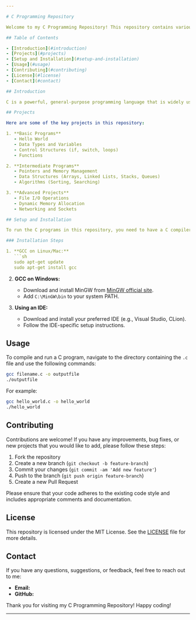 ```yaml
---

# C Programming Repository

Welcome to my C Programming Repository! This repository contains various C projects, code snippets, and exercises that I have worked on. It serves as a collection to showcase my learning journey, coding skills, and provide useful references for anyone interested in C programming.

## Table of Contents

- [Introduction](#introduction)
- [Projects](#projects)
- [Setup and Installation](#setup-and-installation)
- [Usage](#usage)
- [Contributing](#contributing)
- [License](#license)
- [Contact](#contact)

## Introduction

C is a powerful, general-purpose programming language that is widely used in system and application software, embedded systems, and more. This repository contains various projects and code examples to help you learn and improve your C programming skills.

## Projects

Here are some of the key projects in this repository:

1. **Basic Programs**
   - Hello World
   - Data Types and Variables
   - Control Structures (if, switch, loops)
   - Functions

2. **Intermediate Programs**
   - Pointers and Memory Management
   - Data Structures (Arrays, Linked Lists, Stacks, Queues)
   - Algorithms (Sorting, Searching)

3. **Advanced Projects**
   - File I/O Operations
   - Dynamic Memory Allocation
   - Networking and Sockets

## Setup and Installation

To run the C programs in this repository, you need to have a C compiler installed on your system. We recommend using GCC (GNU Compiler Collection) or any modern IDE like Visual Studio, Code::Blocks, or CLion.

### Installation Steps

1. **GCC on Linux/Mac:**
   ```sh
   sudo apt-get update
   sudo apt-get install gcc
   ```

2. **GCC on Windows:**
   - Download and install MinGW from [MinGW official site](http://www.mingw.org/).
   - Add `C:\MinGW\bin` to your system PATH.

3. **Using an IDE:**
   - Download and install your preferred IDE (e.g., Visual Studio, CLion).
   - Follow the IDE-specific setup instructions.

## Usage

To compile and run a C program, navigate to the directory containing the `.c` file and use the following commands:

```sh
gcc filename.c -o outputfile
./outputfile
```

For example:

```sh
gcc hello_world.c -o hello_world
./hello_world
```

## Contributing

Contributions are welcome! If you have any improvements, bug fixes, or new projects that you would like to add, please follow these steps:

1. Fork the repository
2. Create a new branch (`git checkout -b feature-branch`)
3. Commit your changes (`git commit -am 'Add new feature'`)
4. Push to the branch (`git push origin feature-branch`)
5. Create a new Pull Request

Please ensure that your code adheres to the existing code style and includes appropriate comments and documentation.

## License

This repository is licensed under the MIT License. See the [LICENSE](LICENSE) file for more details.

## Contact

If you have any questions, suggestions, or feedback, feel free to reach out to me:

- **Email:** 
- **GitHub:** 

Thank you for visiting my C Programming Repository! Happy coding!

---
```

